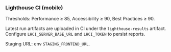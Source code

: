 ### Lighthouse CI (mobile)

Thresholds: Performance ≥ 85, Accessibility ≥ 90, Best Practices ≥ 90.

Latest run artifacts are uploaded in CI under the `lighthouse-results` artifact. Configure `LHCI_SERVER_BASE_URL` and `LHCI_TOKEN` to persist reports.

Staging URL: env `STAGING_FRONTEND_URL`.



